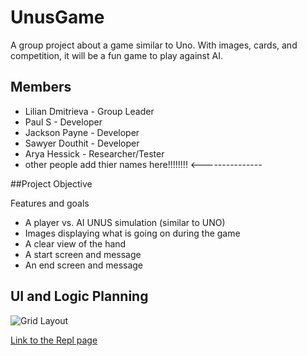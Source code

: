# UnusGame
A group project about a game similar to Uno. With images, cards, and competition, it will be a fun game to play against AI.

## Members
* Lilian Dmitrieva - Group Leader
* Paul S - Developer
* Jackson Payne - Developer
*  Sawyer Douthit - Developer
* Arya Hessick - Researcher/Tester
* other people add thier names here!!!!!!!!                                             <---------------

##Project Objective

Features and goals
* A player vs. AI UNUS simulation (similar to UNO)
* Images displaying what is going on during the game
* A clear view of the hand
* A start screen and message
* An end screen and message

## UI and Logic Planning

![Grid Layout](https://github.com/LilianDm/UnusGame/blob/main/images/Unus-Revised-Grid-Layout.png?raw=true)

[Link to the Repl page](https://replit.com/join/gnumiivyfg-9622884)
